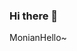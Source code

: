 ### Hi there 👋

<!--**MonianHello/MonianHello** is a ✨ _special_ ✨ repository because its `README.md` (this file) appears on your GitHub profile.-->

MonianHello~

